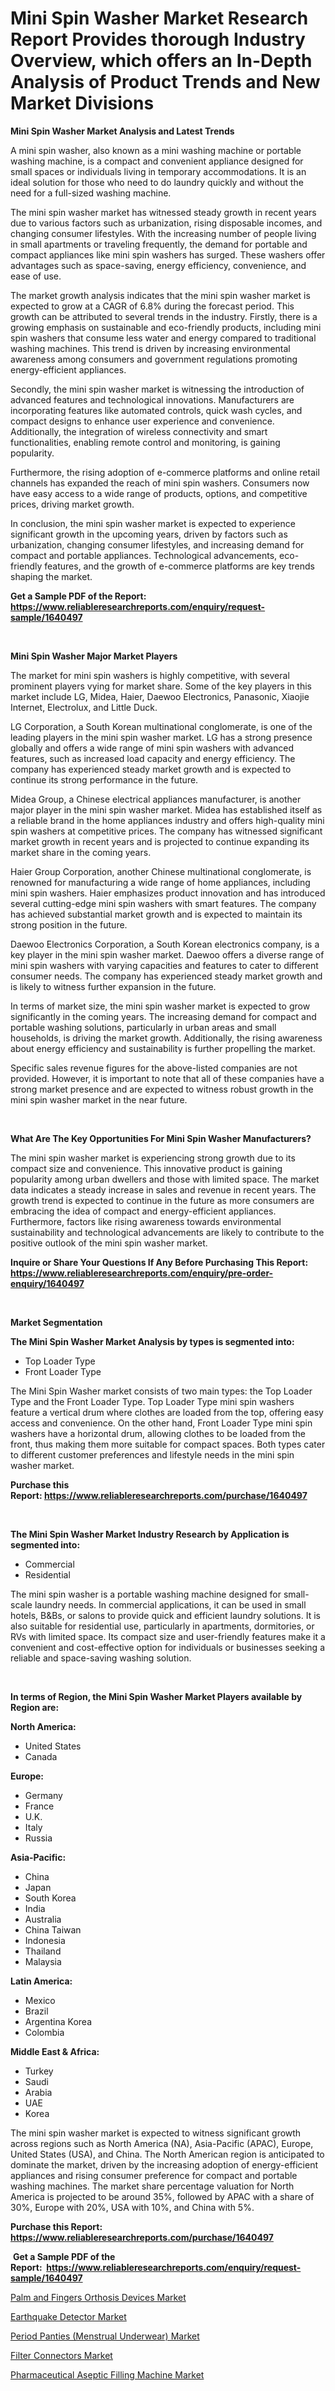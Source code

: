 <p><h1>Mini Spin Washer Market Research Report Provides thorough Industry Overview, which offers an In-Depth Analysis of Product Trends and New Market Divisions</h1></p><p><strong>Mini Spin Washer Market Analysis and Latest Trends</strong></p>
<p><p>A mini spin washer, also known as a mini washing machine or portable washing machine, is a compact and convenient appliance designed for small spaces or individuals living in temporary accommodations. It is an ideal solution for those who need to do laundry quickly and without the need for a full-sized washing machine. </p><p>The mini spin washer market has witnessed steady growth in recent years due to various factors such as urbanization, rising disposable incomes, and changing consumer lifestyles. With the increasing number of people living in small apartments or traveling frequently, the demand for portable and compact appliances like mini spin washers has surged. These washers offer advantages such as space-saving, energy efficiency, convenience, and ease of use.</p><p>The market growth analysis indicates that the mini spin washer market is expected to grow at a CAGR of 6.8% during the forecast period. This growth can be attributed to several trends in the industry. Firstly, there is a growing emphasis on sustainable and eco-friendly products, including mini spin washers that consume less water and energy compared to traditional washing machines. This trend is driven by increasing environmental awareness among consumers and government regulations promoting energy-efficient appliances.</p><p>Secondly, the mini spin washer market is witnessing the introduction of advanced features and technological innovations. Manufacturers are incorporating features like automated controls, quick wash cycles, and compact designs to enhance user experience and convenience. Additionally, the integration of wireless connectivity and smart functionalities, enabling remote control and monitoring, is gaining popularity.</p><p>Furthermore, the rising adoption of e-commerce platforms and online retail channels has expanded the reach of mini spin washers. Consumers now have easy access to a wide range of products, options, and competitive prices, driving market growth.</p><p>In conclusion, the mini spin washer market is expected to experience significant growth in the upcoming years, driven by factors such as urbanization, changing consumer lifestyles, and increasing demand for compact and portable appliances. Technological advancements, eco-friendly features, and the growth of e-commerce platforms are key trends shaping the market.</p></p>
<p><strong>Get a Sample PDF of the Report:&nbsp; <a href="https://www.reliableresearchreports.com/enquiry/request-sample/1640497">https://www.reliableresearchreports.com/enquiry/request-sample/1640497</a></strong></p>
<p>&nbsp;</p>
<p><strong>Mini Spin Washer Major Market Players</strong></p>
<p><p>The market for mini spin washers is highly competitive, with several prominent players vying for market share. Some of the key players in this market include LG, Midea, Haier, Daewoo Electronics, Panasonic, Xiaojie Internet, Electrolux, and Little Duck.</p><p>LG Corporation, a South Korean multinational conglomerate, is one of the leading players in the mini spin washer market. LG has a strong presence globally and offers a wide range of mini spin washers with advanced features, such as increased load capacity and energy efficiency. The company has experienced steady market growth and is expected to continue its strong performance in the future.</p><p>Midea Group, a Chinese electrical appliances manufacturer, is another major player in the mini spin washer market. Midea has established itself as a reliable brand in the home appliances industry and offers high-quality mini spin washers at competitive prices. The company has witnessed significant market growth in recent years and is projected to continue expanding its market share in the coming years.</p><p>Haier Group Corporation, another Chinese multinational conglomerate, is renowned for manufacturing a wide range of home appliances, including mini spin washers. Haier emphasizes product innovation and has introduced several cutting-edge mini spin washers with smart features. The company has achieved substantial market growth and is expected to maintain its strong position in the future.</p><p>Daewoo Electronics Corporation, a South Korean electronics company, is a key player in the mini spin washer market. Daewoo offers a diverse range of mini spin washers with varying capacities and features to cater to different consumer needs. The company has experienced steady market growth and is likely to witness further expansion in the future.</p><p>In terms of market size, the mini spin washer market is expected to grow significantly in the coming years. The increasing demand for compact and portable washing solutions, particularly in urban areas and small households, is driving the market growth. Additionally, the rising awareness about energy efficiency and sustainability is further propelling the market.</p><p>Specific sales revenue figures for the above-listed companies are not provided. However, it is important to note that all of these companies have a strong market presence and are expected to witness robust growth in the mini spin washer market in the near future.</p></p>
<p>&nbsp;</p>
<p><strong>What Are The Key Opportunities For Mini Spin Washer Manufacturers?</strong></p>
<p><p>The mini spin washer market is experiencing strong growth due to its compact size and convenience. This innovative product is gaining popularity among urban dwellers and those with limited space. The market data indicates a steady increase in sales and revenue in recent years. The growth trend is expected to continue in the future as more consumers are embracing the idea of compact and energy-efficient appliances. Furthermore, factors like rising awareness towards environmental sustainability and technological advancements are likely to contribute to the positive outlook of the mini spin washer market.</p></p>
<p><strong>Inquire or Share Your Questions If Any Before Purchasing This Report: <a href="https://www.reliableresearchreports.com/enquiry/pre-order-enquiry/1640497">https://www.reliableresearchreports.com/enquiry/pre-order-enquiry/1640497</a></strong></p>
<p>&nbsp;</p>
<p><strong>Market Segmentation</strong></p>
<p><strong>The Mini Spin Washer Market Analysis by types is segmented into:</strong></p>
<p><ul><li>Top Loader Type</li><li>Front Loader Type</li></ul></p>
<p><p>The Mini Spin Washer market consists of two main types: the Top Loader Type and the Front Loader Type. Top Loader Type mini spin washers feature a vertical drum where clothes are loaded from the top, offering easy access and convenience. On the other hand, Front Loader Type mini spin washers have a horizontal drum, allowing clothes to be loaded from the front, thus making them more suitable for compact spaces. Both types cater to different customer preferences and lifestyle needs in the mini spin washer market.</p></p>
<p><strong>Purchase this Report:&nbsp;<a href="https://www.reliableresearchreports.com/purchase/1640497">https://www.reliableresearchreports.com/purchase/1640497</a></strong></p>
<p>&nbsp;</p>
<p><strong>The Mini Spin Washer Market Industry Research by Application is segmented into:</strong></p>
<p><ul><li>Commercial</li><li>Residential</li></ul></p>
<p><p>The mini spin washer is a portable washing machine designed for small-scale laundry needs. In commercial applications, it can be used in small hotels, B&Bs, or salons to provide quick and efficient laundry solutions. It is also suitable for residential use, particularly in apartments, dormitories, or RVs with limited space. Its compact size and user-friendly features make it a convenient and cost-effective option for individuals or businesses seeking a reliable and space-saving washing solution.</p></p>
<p>&nbsp;</p>
<p><strong>In terms of Region, the Mini Spin Washer Market Players available by Region are:</strong></p>
<p>
    <p> <strong> North America: </strong>
        <ul>
            <li>United States</li>
            <li>Canada</li>
        </ul>
        </p> 
    <p> <strong> Europe: </strong>
        <ul>
            <li>Germany</li>
            <li>France</li>
            <li>U.K.</li>
            <li>Italy</li>
            <li>Russia</li>
        </ul>
        </p> 
    <p> <strong> Asia-Pacific: </strong>
        <ul>
            <li>China</li>
            <li>Japan</li>
            <li>South Korea</li>
            <li>India</li>
            <li>Australia</li>
            <li>China Taiwan</li>
            <li>Indonesia</li>
            <li>Thailand</li>
            <li>Malaysia</li>
        </ul>
        </p> 
    <p> <strong> Latin America: </strong>
        <ul>
            <li>Mexico</li>
            <li>Brazil</li>
            <li>Argentina Korea</li>
            <li>Colombia</li>
        </ul>
        </p> 
    <p> <strong> Middle East & Africa: </strong>
        <ul>
            <li>Turkey</li>
            <li>Saudi</li>
            <li>Arabia</li>
            <li>UAE</li>
            <li>Korea</li>
        </ul>
    </p>
    </p>
<p><p>The mini spin washer market is expected to witness significant growth across regions such as North America (NA), Asia-Pacific (APAC), Europe, United States (USA), and China. The North American region is anticipated to dominate the market, driven by the increasing adoption of energy-efficient appliances and rising consumer preference for compact and portable washing machines. The market share percentage valuation for North America is projected to be around 35%, followed by APAC with a share of 30%, Europe with 20%, USA with 10%, and China with 5%.</p></p>
<p><strong>Purchase this Report: <a href="https://www.reliableresearchreports.com/purchase/1640497">https://www.reliableresearchreports.com/purchase/1640497</a></strong></p>
<p>&nbsp;<strong>Get a Sample PDF of the Report:&nbsp;&nbsp;<a href="https://www.reliableresearchreports.com/enquiry/request-sample/1640497">https://www.reliableresearchreports.com/enquiry/request-sample/1640497</a></strong></p>
<p><strong></strong></p>
<p><p><a href="https://medium.com/@kathydavis04/palm-and-fingers-orthosis-devices-market-competitive-analysis-market-trends-and-forecast-to-2030-542ecbcdc6f4">Palm and Fingers Orthosis Devices Market</a></p><p><a href="https://github.com/mabutironaldo/Market-Research-Report-List-2/blob/main/earthquake-detector-market.md">Earthquake Detector Market</a></p><p><a href="https://medium.com/@kathydavis04/period-panties-menstrual-underwear-market-size-and-market-trends-complete-industry-overview-d0cfa5635d1d">Period Panties (Menstrual Underwear) Market</a></p><p><a href="https://github.com/castoriffic/Market-Research-Report-List-2/blob/main/filter-connectors-market.md">Filter Connectors Market</a></p><p><a href="https://medium.com/@kathydavis04/pharmaceutical-aseptic-filling-machine-market-insight-market-trends-growth-forecasted-from-2023-02ff528cc51a">Pharmaceutical Aseptic Filling Machine Market</a></p></p>